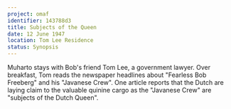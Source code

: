 ```yaml
---
project: omaf
identifier: 143788d3
title: Subjects of the Queen
date: 12 June 1947 
location: Tom Lee Residence
status: Synopsis
---
```


Muharto stays with Bob's friend Tom Lee, a government lawyer. Over breakfast, Tom reads the newspaper headlines
about "Fearless Bob Freeberg" and his "Javanese Crew". One article
reports that the Dutch are laying claim to the valuable quinine cargo as
the "Javanese Crew" are "subjects of the Dutch Queen". 